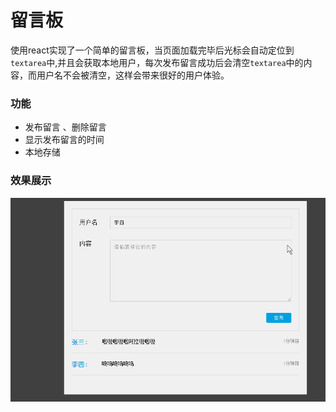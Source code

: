 # 留言板
使用react实现了一个简单的留言板，当页面加载完毕后光标会自动定位到`textarea`中,并且会获取本地用户，每次发布留言成功后会清空`textarea`中的内容，而用户名不会被清空，这样会带来很好的用户体验。<br>
### 功能
* 发布留言 、删除留言
* 显示发布留言的时间
* 本地存储
### 效果展示
![Image text](https://github.com/zhao-bi-han/React/blob/master/%E7%95%99%E8%A8%80%E6%9D%BF/showImg/gaollg5.GIF)
